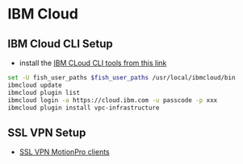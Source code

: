 # IBM Cloud

## IBM Cloud CLI Setup

- install the [IBM CLoud CLI tools from this link](https://github.com/IBM-Cloud/ibm-cloud-cli-release/releases/)

```sh
set -U fish_user_paths $fish_user_paths /usr/local/ibmcloud/bin
ibmcloud update
ibmcloud plugin list
ibmcloud login -a https://cloud.ibm.com -u passcode -p xxx
ibmcloud plugin install vpc-infrastructure
```

## SSL VPN Setup

- [SSL VPN MotionPro clients](https://support.arraynetworks.net/prx/001/http/supportportal.arraynetworks.net/downloads/downloads.html)
